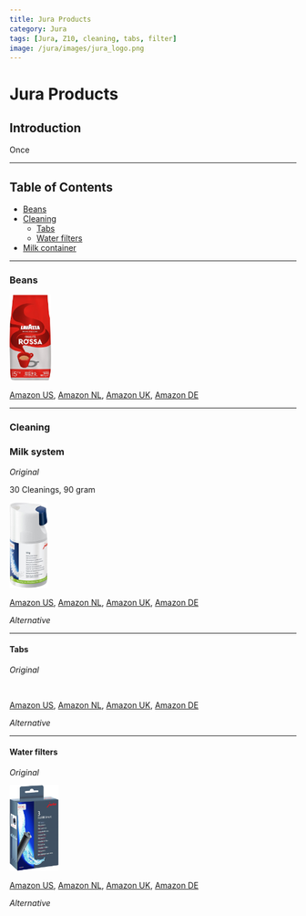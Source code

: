 ```yaml
---
title: Jura Products
category: Jura
tags: [Jura, Z10, cleaning, tabs, filter]
image: /jura/images/jura_logo.png
---
```


# Jura Products

## Introduction

Once

---

## Table of Contents
<!-- TOC -->
* [Beans](#beans)
* [Cleaning](#cleaning)
  * [Tabs](#tabs)
  * [Water filters](#water-filters)
* [Milk container](#milk-container)
<!-- TOC -->

---
### Beans

<img src="images_products/lavazza_rossa_beans.jpg" height="150px" alt=""/>

[Amazon US](),
[Amazon NL](https://amzn.to/46nuIMk),
[Amazon UK](),
[Amazon DE]()

---
### Cleaning

### Milk system



*Original*

30 Cleanings, 90 gram

<img src="images_products/jura_milk_system_cleaning_tabs.jpg" height="150px" alt=""/>

[Amazon US](https://amzn.to/4lbqr34), 
[Amazon NL](), 
[Amazon UK](), 
[Amazon DE]()

*Alternative*

---
#### Tabs

*Original*

<img src="" height="150px" alt=""/>

[Amazon US](),
[Amazon NL](),
[Amazon UK](),
[Amazon DE]()

*Alternative*

---
#### Water filters

*Original*

<img src="images_products/jura_water_filter_3pack.jpg" height="150px" alt="Jura water filter 3 pack"/>

[Amazon US](),
[Amazon NL](),
[Amazon UK](),
[Amazon DE]()

*Alternative*
